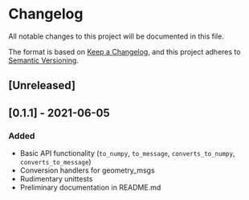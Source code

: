 # Changelog
All notable changes to this project will be documented in this file.

The format is based on [Keep a Changelog](https://keepachangelog.com/en/1.0.0/),
and this project adheres to [Semantic Versioning](https://semver.org/spec/v2.0.0.html).

## [Unreleased]

## [0.1.1] - 2021-06-05
### Added
- Basic API functionality (`to_numpy`, `to_message`, `converts_to_numpy`,
  `converts_to_message`)
- Conversion handlers for geometry_msgs
- Rudimentary unittests
- Preliminary documentation in README.md
